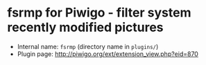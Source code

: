 # fsrmp for Piwigo - filter system recently modified pictures

* Internal name: `fsrmp` (directory name in `plugins/`)
* Plugin page: http://piwigo.org/ext/extension_view.php?eid=870
